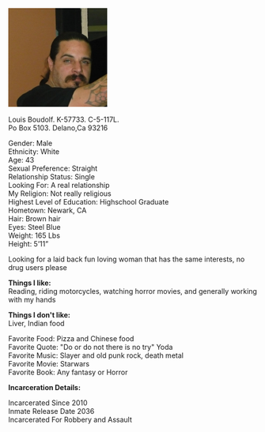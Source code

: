 
<img width="200" height="200" src="https://raw.githubusercontent.com/LouisBoudolf/profile/master/Louis.jpg" />

Louis Boudolf. K-57733. C-5-117L.  
Po Box 5103. Delano,Ca 93216   



   Gender: Male  
   Ethnicity: White  
   Age: 43  
   Sexual Preference: Straight  
   Relationship Status: Single  
   Looking For: A real relationship  
   My Religion: Not really religious  
   Highest Level of Education: Highschool Graduate  
   Hometown: Newark, CA  
   Hair: Brown hair  
   Eyes: Steel Blue  
   Weight: 165 Lbs  
   Height: 5’11”  
   
   Looking for a laid back fun loving woman that has the same interests, no drug users please
   
     
 **Things I like:**  
   Reading, riding motorcycles, watching horror movies, and generally working with my hands 
   
 **Things I don't like:**  
   Liver, Indian food  
    
  
   Favorite Food: Pizza and Chinese food  
   Favorite Quote: "Do or do not there is no try" Yoda  
   Favorite Music: Slayer and old punk rock, death metal  
   Favorite Movie: Starwars  
   Favorite Book: Any fantasy or Horror  
   
     
  **Incarceration Details:**  
  
   Incarcerated Since 2010  
   Inmate Release Date 2036  
   Incarcerated For Robbery and Assault  
   
 
